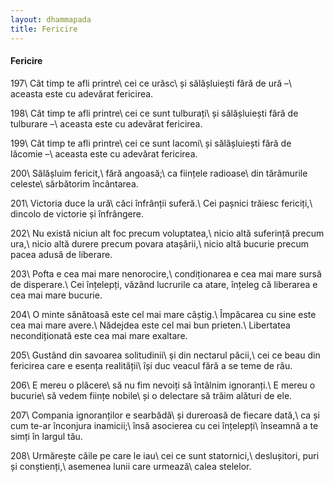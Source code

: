 ```yaml
---
layout: dhammapada
title: Fericire
---
```

#### Fericire

197\\
Cât timp te afli printre\\
cei ce urăsc\\
și sălășluiești fără de ură –\\
aceasta este cu adevărat fericirea.

198\\
Cât timp te afli printre\\
cei ce sunt tulburați\\
și sălășluiești fără de tulburare –\\
aceasta este cu adevărat fericirea.

199\\
Cât timp te afli printre\\
cei ce sunt lacomi\\
și sălășluiești fără de lăcomie –\\
aceasta este cu adevărat fericirea.

200\\
Sălășluim fericit,\\
fără angoasă;\\
ca ființele radioase\\
din tărâmurile celeste\\
sărbătorim încântarea.

201\\
Victoria duce la ură\\
căci înfrânții suferă.\\
Cei pașnici trăiesc fericiți,\\
dincolo de victorie și înfrângere.

202\\
Nu există niciun alt foc precum voluptatea,\\
nicio altă suferință precum ura,\\
nicio altă durere precum povara atașării,\\
nicio altă bucurie precum pacea adusă de liberare.

203\\
Pofta e cea mai mare nenorocire,\\
condiționarea e cea mai mare sursă de disperare.\\
Cei înțelepți, văzând lucrurile ca atare, înțeleg că liberarea e cea mai mare bucurie.

204\\
O minte sănătoasă este cel mai mare câștig.\\
Împăcarea cu sine este cea mai mare avere.\\
Nădejdea este cel mai bun prieten.\\
Libertatea necondiționată este cea mai mare exaltare.

205\\
Gustând din savoarea solitudinii\\
și din nectarul păcii,\\
cei ce beau din fericirea care e esența realității\\
își duc veacul fără a se teme de rău.

206\\
E mereu o plăcere\\
să nu fim nevoiți să întâlnim ignoranți.\\
E mereu o bucurie\\
să vedem ființe nobile\\
și o delectare să trăim alături de ele.

207\\
Compania ignoranților e searbădă\\
și dureroasă de fiecare dată,\\
ca și cum te-ar înconjura inamicii;\\
însă asocierea cu cei înțelepți\\
înseamnă a te simți în largul tău.

208\\
Urmărește căile pe care le iau\\
cei ce sunt statornici,\\
deslușitori, puri și conștienți,\\
asemenea lunii care urmează\\
calea stelelor.
